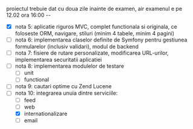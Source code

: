  proiectul trebuie dat cu doua zile inainte de examen, air examenul e pe 12.02 ora 16:00 -- 
- [X] nota 5: aplicatie riguros MVC, complet functionala si originala, ce foloseste ORM, navigare, stiluri (minim 4 tabele, minim 4 pagini)
- [ ] nota 6: implementarea claselor definite de Symfony pentru gestiunea formularelor (inclusiv validari), modul de backend
- [ ] nota 7: fisiere de rutare personalizate, modificarea URL-urilor, implementarea securitatii aplicatiei
- [ ] nota 8: implementarea modulelor de testare 
    - [ ] unit
    - [ ] functional
- [ ] nota 9: cautari optime cu Zend Lucene
- [ ] nota 10: integrarea unuia dintre serviciile: 
    - [ ] feed
    - [ ] web
    - [X] internationalizare
    - [ ] email